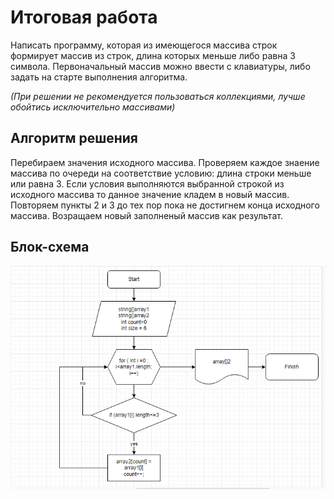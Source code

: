 # Итоговая работа

 Написать программу, которая из имеющегося массива строк формирует массив из строк, длина которых меньше либо равна 3 символа.
 Первоначальный массив можно ввести с клавиатуры, либо задать на старте выполнения алгоритма.

*(При решении не рекомендуется пользоваться коллекциями, лучше обойтись исключительно массивами)*

## Алгоритм решения
Перебираем значения исходного массива.
Проверяем каждое знаение массива по очереди на соответствие условию: длина строки меньше или равна 3.
Если условия выполняются выбранной строкой из исходного массива то данное значение кладем в новый массив.
Повторяем пункты 2 и 3 до тех пор пока не достигнем конца исходного массива.
Возращаем новый заполненый массив как результат.

## Блок-схема

![блок-схема](./diagramma/screen.png)

